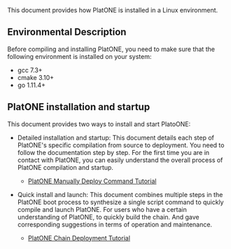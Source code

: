 This document provides how PlatONE is installed in a Linux environment.

## Environmental Description

Before compiling and installing PlatONE, you need to make sure that the following environment is installed on your system:

- gcc 7.3+
- cmake 3.10+
- go 1.11.4+

## PlatONE installation and startup

This document provides two ways to install and start PlatoONE:

- Detailed installation and startup: This document details each step of PlatONE's specific compilation from source to deployment. You need to follow the documentation step by step. For the first time you are in contact with PlatONE, you can easily understand the overall process of PlatONE compilation and startup.
   - [PlatONE Manually Deploy Command Tutorial](en-us/basics/Installation/[English]-detailDeploy.md)

- Quick install and launch: This document combines multiple steps in the PlatONE boot process to synthesize a single script command to quickly compile and launch PlatONE. For users who have a certain understanding of PlatONE, to quickly build the chain. And gave corresponding suggestions in terms of operation and maintenance.
   - [PlatONE Chain Deployment Tutorial](en-us/basics/Installation/[English]-quickDeploy.md)

